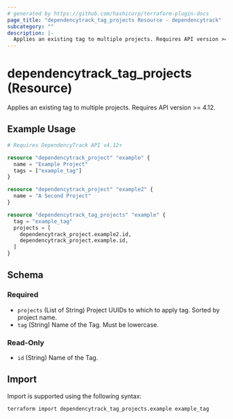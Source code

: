 ```yaml
---
# generated by https://github.com/hashicorp/terraform-plugin-docs
page_title: "dependencytrack_tag_projects Resource - dependencytrack"
subcategory: ""
description: |-
  Applies an existing tag to multiple projects. Requires API version >= 4.12.
---
```


# dependencytrack_tag_projects (Resource)

Applies an existing tag to multiple projects. Requires API version >= 4.12.

## Example Usage

```terraform
# Requires DependencyTrack API v4.12+

resource "dependencytrack_project" "example" {
  name = "Example Project"
  tags = ["example_tag"]
}

resource "dependencytrack_project" "example2" {
  name = "A Second Project"
}

resource "dependencytrack_tag_projects" "example" {
  tag = "example_tag"
  projects = [
    dependencytrack_project.example2.id,
    dependencytrack_project.example.id,
  ]
}
```

<!-- schema generated by tfplugindocs -->
## Schema

### Required

- `projects` (List of String) Project UUIDs to which to apply tag. Sorted by project name.
- `tag` (String) Name of the Tag. Must be lowercase.

### Read-Only

- `id` (String) Name of the Tag.

## Import

Import is supported using the following syntax:

```shell
terraform import dependencytrack_tag_projects.example example_tag
```
